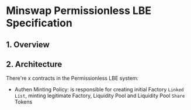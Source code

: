 # Minswap Permissionless LBE Specification


## 1. Overview


## 2. Architecture
There're x contracts in the Permissionless LBE system:


- Authen Minting Policy: is responsible for creating initial Factory `Linked List`, minting legitimate Factory, Liquidity Pool and Liquidity Pool `Share` Tokens
 
